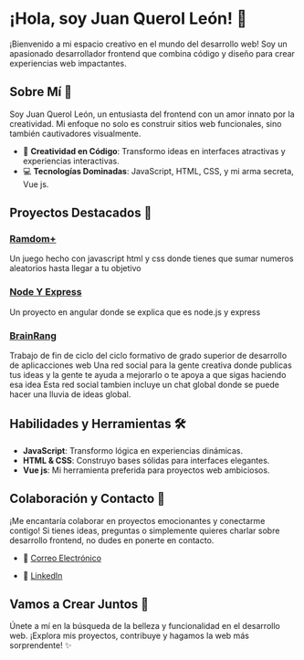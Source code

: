 # ¡Hola, soy Juan Querol León! 👋

¡Bienvenido a mi espacio creativo en el mundo del desarrollo web! Soy un apasionado desarrollador frontend que combina código y diseño para crear experiencias web impactantes.

## Sobre Mí 🚀

Soy Juan Querol León, un entusiasta del frontend con un amor innato por la creatividad. Mi enfoque no solo es construir sitios web funcionales, sino también cautivadores visualmente.

- 🌈 **Creatividad en Código**: Transformo ideas en interfaces atractivas y experiencias interactivas.
- 💻 **Tecnologías Dominadas**: JavaScript, HTML, CSS, y mi arma secreta, Vue js.

## Proyectos Destacados 🌟

### [Ramdom+](https://github.com/juanquerol/sumaAleatorio)

Un juego hecho con javascript html y css
donde tienes que sumar numeros aleatorios hasta llegar a tu objetivo

### [Node Y Express](https://github.com/juanquerol/NodeExpress)

Un proyecto en angular donde se explica que es node.js y express 

### [BrainRang](https://github.com/juanquerol/tfgJuanQuerol)

Trabajo de fin de ciclo del ciclo formativo de grado superior de desarrollo de aplicacciones web
Una red social para la gente creativa donde publicas tus ideas y la gente te ayuda a mejorarlo o te apoya a que sigas haciendo esa idea
Esta red social tambien incluye un chat global donde se puede hacer una lluvia de ideas global.

## Habilidades y Herramientas 🛠️

- **JavaScript**: Transformo lógica en experiencias dinámicas.
- **HTML & CSS**: Construyo bases sólidas para interfaces elegantes.
- **Vue js**: Mi herramienta preferida para proyectos web ambiciosos.

## Colaboración y Contacto 💬

¡Me encantaría colaborar en proyectos emocionantes y conectarme contigo! Si tienes ideas, preguntas o simplemente quieres charlar sobre desarrollo frontend, no dudes en ponerte en contacto.

- 📧 [Correo Electrónico](mailto:juan.querol.leon@gmail.com)

- 💼 [LinkedIn](https://www.linkedin.com/in/juan-querol-le%C3%B3n-1b691526a/)

## Vamos a Crear Juntos 🤝

Únete a mí en la búsqueda de la belleza y funcionalidad en el desarrollo web. ¡Explora mis proyectos, contribuye y hagamos la web más sorprendente! ✨

